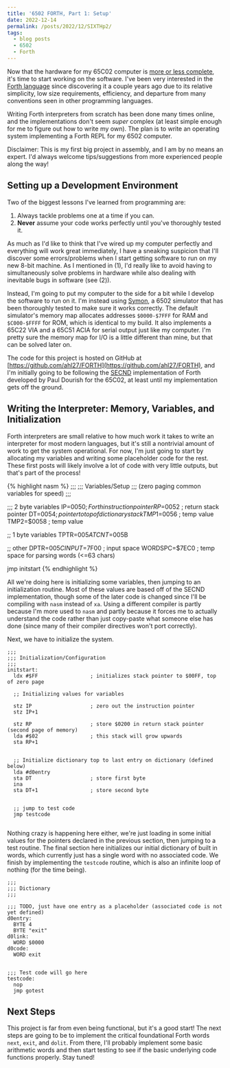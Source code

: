 ```yaml
---
title: '6502 FORTH, Part 1: Setup'
date: 2022-12-14
permalink: /posts/2022/12/SIXTHp2/
tags:
  - blog posts
  - 6502
  - Forth
---
```


Now that the hardware for my 65C02 computer is [more or less complete](https://www.ahl27.com/posts/2022/12/6502p2/), it's time to start working on the software. I've been very interested in the [Forth language](https://en.wikipedia.org/wiki/Forth_(programming_language)) since discovering it a couple years ago due to its relative simplicity, low size requirements, efficiency, and departure from many conventions seen in other programming languages. 

Writing Forth interpreters from scratch has been done many times online, and the implementations don't seem *super* complex (at least simple enough for me to figure out how to write my own). The plan is to write an operating system implementing a Forth REPL for my 6502 computer.

Disclaimer: This is my first big project in assembly, and I am by no means an expert. I'd always welcome tips/suggestions from more experienced people along the way!

Setting up a Development Environment
---------------

Two of the biggest lessons I've learned from programming are:

1. Always tackle problems one at a time if you can.
2. **Never** assume your code works perfectly until you've thoroughly tested it.

As much as I'd like to think that I've wired up my computer perfectly and everything will work great immediately, I have a sneaking suspicion that I'll discover some errors/problems when I start getting software to run on my new 8-bit machine. As I mentioned in (1), I'd really like to avoid having to simultaneously solve problems in hardware while also dealing with inevitable bugs in software (see (2)).

Instead, I'm going to put my computer to the side for a bit while I develop the software to run on it. I'm instead using [Symon](https://github.com/sethm/symon), a 6502 simulator that has been thoroughly tested to make sure it works correctly. The default simulator's memory map allocates addresses `$0000-$7FFF` for RAM and `$C000-$FFFF` for ROM, which is identical to my build. It also implements a 65C22 VIA and a 65C51 ACIA for serial output just like my computer. I'm pretty sure the memory map for I/O is a little different than mine, but that can be solved later on.

The code for this project is hosted on GitHub at [https://github.com/ahl27/FORTH](https://github.com/ahl27/FORTH), and I'm initially going to be following the [SECND](https://www.dourish.com/projects/secnd.html) implementation of Forth developed by Paul Dourish for the 65C02, at least until my implementation gets off the ground.

Writing the Interpreter: Memory, Variables, and Initialization
------------

Forth interpreters are small relative to how much work it takes to write an interpreter for most modern languages, but it's still a nontrivial amount of work to get the system operational. For now, I'm just going to start by allocating my variables and writing some placeholder code for the rest. These first posts will likely involve a lot of code with very little outputs, but that's part of the process!

{% highlight nasm %}
;;;
;;; Variables/Setup
;;; (zero paging common variables for speed)
;;;

;;; 2 byte variables
IP=$0050                   ; Forth instruction pointer
RP=$0052                   ; return stack pointer
DT=$0054                   ; pointer to top of dictionary stack
TMP1=$0056                 ; temp value
TMP2=$0058                 ; temp value

;; 1 byte variables
TPTR=$005A
TCNT=$005B

;; other
DPTR=$005C
INPUT=$7F00                ; input space
WORDSPC=$7EC0              ; temp space for parsing words (<=63 chars)

jmp initstart
{% endhighlight %}

All we're doing here is initializing some variables, then jumping to an initialization routine. Most of these values are based off of the SECND implementation, though some of the later code is changed since I'll be compiling with `nasm` instead of `xa`. Using a different compiler is partly because I'm more used to `nasm` and partly because it forces me to actually understand the code rather than just copy-paste what someone else has done (since many of their compiler directives won't port correctly).

Next, we have to initialize the system.

```assembly
;;;
;;; Initialization/Configuration
;;;
initstart:
  ldx #$FF                 ; initializes stack pointer to $00FF, top of zero page
  
  ;; Initializing values for variables

  stz IP                   ; zero out the instruction pointer
  stz IP+1

  stz RP                   ; store $0200 in return stack pointer (second page of memory)
  lda #$02                 ; this stack will grow upwards
  sta RP+1


  ;; Initialize dictionary top to last entry on dictionary (defined below)
  lda #d0entry 
  sta DT                   ; store first byte
  ina
  sta DT+1                 ; store second byte


  ;; jump to test code
  jmp testcode


```

Nothing crazy is happening here either, we're just loading in some initial values for the pointers declared in the previous section, then jumping to a test routine. The final section here initializes our initial dictionary of built in words, which currently just has a single word with no associated code. We finish by implementing the `testcode` routine, which is also an infinite loop of nothing (for the time being).


```assembly
;;;
;;; Dictionary
;;;

;;; TODO, just have one entry as a placeholder (associated code is not yet defined)
d0entry:
  BYTE 4
  BYTE "exit"
d0link:
  WORD $0000
d0code:
  WORD exit


;;; Test code will go here
testcode:
  nop
  jmp gotest
```

Next Steps
----------

This project is far from even being functional, but it's a good start! The next steps are going to be to implement the critical foundational Forth words `next`, `exit`, and `dolit`. From there, I'll probably implement some basic arithmetic words and then start testing to see if the basic underlying code functions properly. Stay tuned!
